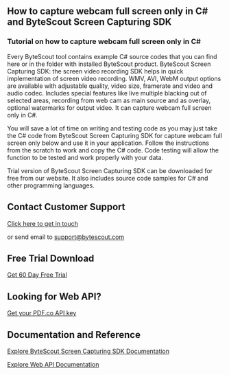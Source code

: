 ## How to capture webcam full screen only in C# and ByteScout Screen Capturing SDK

### Tutorial on how to capture webcam full screen only in C#

Every ByteScout tool contains example C# source codes that you can find here or in the folder with installed ByteScout product. ByteScout Screen Capturing SDK: the screen video recording SDK helps in quick implementation of screen video recording. WMV, AVI, WebM output options are available with adjustable quality, video size, framerate and video and audio codec. Includes special features like live multiple blacking out of selected areas, recording from web cam as main source and as overlay, optional watermarks for output video. It can capture webcam full screen only in C#.

You will save a lot of time on writing and testing code as you may just take the C# code from ByteScout Screen Capturing SDK for capture webcam full screen only below and use it in your application. Follow the instructions from the scratch to work and copy the C# code. Code testing will allow the function to be tested and work properly with your data.

Trial version of ByteScout Screen Capturing SDK can be downloaded for free from our website. It also includes source code samples for C# and other programming languages.

## Contact Customer Support

[Click here to get in touch](https://bytescout.zendesk.com/hc/en-us/requests/new?subject=ByteScout%20Screen%20Capturing%20SDK%20Question)

or send email to [support@bytescout.com](mailto:support@bytescout.com?subject=ByteScout%20Screen%20Capturing%20SDK%20Question) 

## Free Trial Download

[Get 60 Day Free Trial](https://bytescout.com/download/web-installer?utm_source=github-readme)

## Looking for Web API? 

[Get your PDF.co API key](https://pdf.co/documentation/api?utm_source=github-readme)

## Documentation and Reference

[Explore ByteScout Screen Capturing SDK Documentation](https://bytescout.com/documentation/index.html?utm_source=github-readme)

[Explore Web API Documentation](https://pdf.co/documentation/api?utm_source=github-readme)